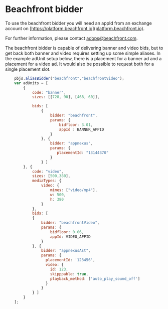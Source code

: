 # Beachfront bidder

To use the beachfront bidder you will need an appId from an exchange 
account on [https://platform.beachfront.io](platform.beachfront.io).

For further information, please contact adops@beachfront.com.

The beachfront bidder is capable of delivering banner and video bids, but
to get back both banner and video requires setting up some simple aliases. 
In the example adUnit setup below, there is a placement for a banner ad
and a placement for a video ad. It would also be possible to request
both for a single placement slot.
```javascript
    pbjs.aliasBidder("beachfront","beachfrontVideo");
    var adUnits = [
        {
            code: "banner",
            sizes: [[728, 90], [468, 60]],

            bids: [
                {
                    bidder: "beachfront",
                    params: {
                        bidfloor: 3.01,
                        appId : BANNER_APPID
                    }
                }, {
                    bidder: "appnexus",
                    params: {
                       placementId: "13144370"
                    }
                } ]
        }, {
            code: "video",
            sizes: [500,380],
            mediaTypes: {
                video: {
                    mimes: ["video/mp4"],
                    w: 500,
                    h: 380
                }
            },
            bids: [
            {
                bidder: "beachfrontVideo",
                params: {
                    bidfloor: 0.06,
                    appId: VIDEO_APPID
                }
            }, {
                bidder: "appnexusAst",
                params: {
                  placementId: '123456',
                  video: {
                    id: 123,
                    skipppable: true,
                    playback_method: ['auto_play_sound_off']
                  }
                }
            } ]
        }
    ];


```


